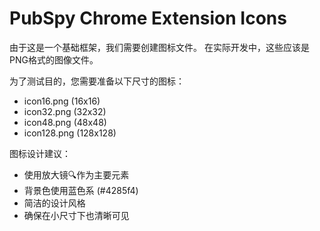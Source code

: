 # PubSpy Chrome Extension Icons

由于这是一个基础框架，我们需要创建图标文件。
在实际开发中，这些应该是PNG格式的图像文件。

为了测试目的，您需要准备以下尺寸的图标：
- icon16.png (16x16)
- icon32.png (32x32)
- icon48.png (48x48)
- icon128.png (128x128)

图标设计建议：
- 使用放大镜🔍作为主要元素
- 背景色使用蓝色系 (#4285f4)
- 简洁的设计风格
- 确保在小尺寸下也清晰可见